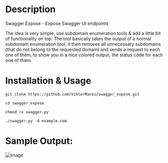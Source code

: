 # Description
Swagger Expose - Expose Swagger UI endpoints

The idea is very simple, use subdomain enumeration tools & add a little bit of functionality on top. The tool basically takes the output of a normal subdomain enumeration tool, it then removes all unnecessary subdomains (that do not belong to the requested domain) and sends a request to each one of them, to show you in a nice colored output, the status code for each one of them.


# Installation & Usage
```
git clone https://github.com/ViktorMares/swagger_expose.git
```
```
cd swagger_expose
```
```
chmod +x swagger.py
```
```
./swagger.py -d example.com
```

# Sample Output:
![image](https://user-images.githubusercontent.com/80492489/234610327-957a9e4c-fb1c-4126-837b-71b61f07edc3.png)
